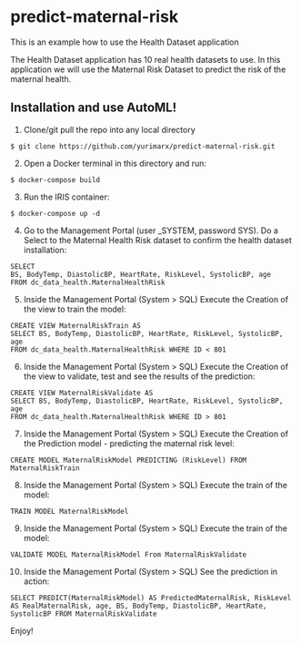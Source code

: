 # predict-maternal-risk
This is an example how to use the Health Dataset application 

The Health Dataset application has 10 real health datasets to use. In this application we will use the Maternal Risk Dataset to predict the risk of the maternal health.

## Installation and use AutoML!
1. Clone/git pull the repo into any local directory

```
$ git clone https://github.com/yurimarx/predict-maternal-risk.git
```

2. Open a Docker terminal in this directory and run:

```
$ docker-compose build
```

3. Run the IRIS container:

```
$ docker-compose up -d
```

4. Go to the Management Portal (user _SYSTEM, password SYS). Do a Select to the Maternal Health Risk dataset to confirm the health dataset installation:
```
SELECT 
BS, BodyTemp, DiastolicBP, HeartRate, RiskLevel, SystolicBP, age
FROM dc_data_health.MaternalHealthRisk
```

5. Inside the Management Portal (System > SQL) Execute the Creation of the view to train the model:
```
CREATE VIEW MaternalRiskTrain AS
SELECT BS, BodyTemp, DiastolicBP, HeartRate, RiskLevel, SystolicBP, age
FROM dc_data_health.MaternalHealthRisk WHERE ID < 801
```

6. Inside the Management Portal (System > SQL) Execute the Creation of the view to validate, test and see the results of the prediction:
```
CREATE VIEW MaternalRiskValidate AS
SELECT BS, BodyTemp, DiastolicBP, HeartRate, RiskLevel, SystolicBP, age
FROM dc_data_health.MaternalHealthRisk WHERE ID > 801
```

7. Inside the Management Portal (System > SQL) Execute the Creation of the Prediction model - predicting the maternal risk level:
```
CREATE MODEL MaternalRiskModel PREDICTING (RiskLevel) FROM MaternalRiskTrain
```

8. Inside the Management Portal (System > SQL) Execute the train of the model:
```
TRAIN MODEL MaternalRiskModel
```

9. Inside the Management Portal (System > SQL) Execute the train of the model:
```
VALIDATE MODEL MaternalRiskModel From MaternalRiskValidate
```

10. Inside the Management Portal (System > SQL) See the prediction in action:
```
SELECT PREDICT(MaternalRiskModel) AS PredictedMaternalRisk, RiskLevel AS RealMaternalRisk, age, BS, BodyTemp, DiastolicBP, HeartRate, SystolicBP FROM MaternalRiskValidate
```

Enjoy!